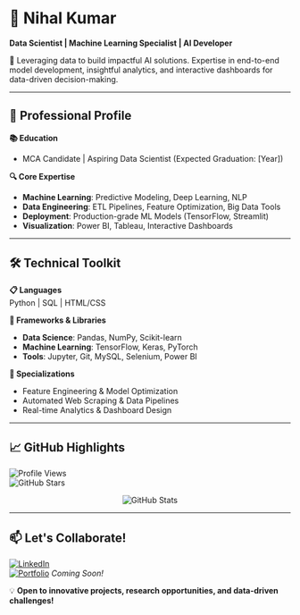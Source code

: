 # 👋 Nihal Kumar  
**Data Scientist | Machine Learning Specialist | AI Developer**

🌟 Leveraging data to build impactful AI solutions. Expertise in end-to-end model development, insightful analytics, and interactive dashboards for data-driven decision-making.  

---

## 🚀 Professional Profile

**📚 Education**  
- MCA Candidate | Aspiring Data Scientist (Expected Graduation: [Year])  

**🔍 Core Expertise**  
- **Machine Learning**: Predictive Modeling, Deep Learning, NLP  
- **Data Engineering**: ETL Pipelines, Feature Optimization, Big Data Tools  
- **Deployment**: Production-grade ML Models (TensorFlow, Streamlit)  
- **Visualization**: Power BI, Tableau, Interactive Dashboards  

---

## 🛠️ Technical Toolkit

**📋 Languages**  
Python | SQL | HTML/CSS  

**🧰 Frameworks & Libraries**  
- **Data Science**: Pandas, NumPy, Scikit-learn  
- **Machine Learning**: TensorFlow, Keras, PyTorch  
- **Tools**: Jupyter, Git, MySQL, Selenium, Power BI  

**🎯 Specializations**  
- Feature Engineering & Model Optimization  
- Automated Web Scraping & Data Pipelines  
- Real-time Analytics & Dashboard Design  

---

## 📈 GitHub Highlights

![Profile Views](https://komarev.com/ghpvc/?username=yourusername&label=Profile%20Views&color=blue)  
![GitHub Stars](https://img.shields.io/github/stars/yourusername?label=GitHub%20Stars) 

<p align="center">
  <img src="https://github-readme-stats.vercel.app/api?username=nihal-kumar&show_icons=true&theme=radical" alt="GitHub Stats" />
</p>

---

## 📫 Let's Collaborate!

[![LinkedIn](https://img.shields.io/badge/LinkedIn-Connect-%230A66C2)](https://linkedin.com/in/yourprofile)  
[![Portfolio](https://img.shields.io/badge/Portfolio-Visit-%23FF4088)](https://yourportfolio.com) *Coming Soon!*  

💡 **Open to innovative projects, research opportunities, and data-driven challenges!**  
